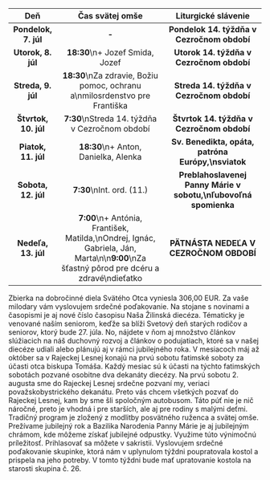 <!-- title: "Informácie o omšiach - 6. - 13. júl" -->
<!-- date: "2025-07-06" -->

<!-- table-setup wrapStyle=row; wrapOn=max-width:767px; wrapHideHeader=true -->
| Deň | Čas svätej omše | Liturgické slávenie |
| :---: | :---: | :---: |
| **Pondelok, 7. júl** | **-** | **Pondelok 14. týždňa v Cezročnom období** |
| **Utorok, 8. júl** | **18:30**\n+ Jozef Smida, Jozef | **Utorok 14. týždňa v Cezročnom období** |
| **Streda, 9. júl** | **18:30**\nZa zdravie, Božiu pomoc, ochranu a\nmilosrdenstvo pre Františka | **Streda 14. týždňa v Cezročnom období** |
| **Štvrtok, 10. júl** | **7:30**\nStreda 14. týždňa v Cezročnom období | **Štvrtok 14. týždňa v Cezročnom období** |
| **Piatok, 11. júl** | **18:30**\n+ Anton, Danielka, Alenka | **Sv. Benedikta, opáta, patróna Európy,\nsviatok** |
| **Sobota, 12. júl** | **7:30**\nInt. ord. (11.) | **Preblahoslavenej Panny Márie v sobotu,\nľubovoľná spomienka** |
| **Nedeľa, 13. júl** | **7:00**\n+ Antónia, František, Matilda,\nOndrej, Ignác, Gabriela, Ján, Marta\n\n**9:00**\nZa šťastný pôrod pre dcéru a zdravé\ndieťatko | **PÄTNÁSTA NEDEĽA V CEZROČNOM OBDOBÍ** |


Zbierka na dobročinné diela Svätého Otca vyniesla 306,00 EUR. Za vaše milodary vám vyslovujem srdečné poďakovanie.
Na stojane s novinami a časopismi je aj nové číslo časopisu Naša Žilinská diecéza. Tématicky je venované naším seniorom, keďže sa blíži Svetový deň starých rodičov a seniorov, ktorý bude 27. júla. No, nájdete v ňom aj množstvo článkov slúžiacich na náš duchovný rozvoj a článkov o podujatiach, ktoré sa v našej diecéze udiali alebo plánujú aj v rámci jubilejného roka. 
V mesiacoch máj až október sa v Rajeckej Lesnej konajú na prvú sobotu fatimské soboty za účasti otca biskupa Tomáša. Každý mesiac sú k účasti na týchto fatimských sobotách pozvané osobitne dva dekanáty diecézy. Na prvú sobotu 2. augusta sme do Rajeckej Lesnej srdečne pozvaní my, veriaci považskobystrického dekanátu. Preto vás chcem všetkých pozvať do Rajeckej Lesnej, kam by sme šli spoločným autobusom. Táto púť nie je nič náročné, preto je vhodná i pre starších, ale aj pre rodiny s malými deťmi. Tradičný program je zložený z modlitby posvätného ruženca a svätej omše. Prežívame jubilejný rok a Bazilika Narodenia Panny Márie je aj jubilejným chrámom, kde môžeme získať jubilejné odpustky. Využime túto výnimočnú príležitosť. Prihlasovať sa môžete v sakristii. 
Vyslovujem srdečné poďakovanie skupinke, ktorá nám v uplynulom týždni poupratovala kostol a prispela na jeho potreby. V tomto týždni bude mať upratovanie kostola na starosti skupina č. 26.
